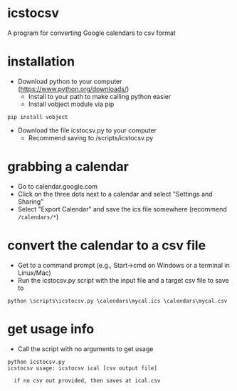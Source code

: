 # icstocsv
A program for converting Google calendars to csv format

# installation
* Download python to your computer (https://www.python.org/downloads/)
  * Install to your path to make calling python easier
  * Install vobject module via pip
```
pip install vobject
```
* Download the file icstocsv.py to your computer
  * Recommend saving to /scripts/icstocsv.py

# grabbing a calendar
* Go to calendar.google.com
* Click on the three dots next to a calendar and select "Settings and Sharing"
* Select "Export Calendar" and save the ics file somewhere (recommend `/calendars/*`)

# convert the calendar to a csv file
* Get to a command prompt (e.g., Start->cmd on Windows or a terminal in Linux/Mac)
* Run the icstocsv.py script with the input file and a target csv file to save to

```
python \scripts\icstocsv.py \calendars\mycal.ics \calendars\mycal.csv
```

# get usage info
* Call the script with no arguments to get usage
```
python icstocsv.py
icstocsv usage: icstocsv ical [csv output file]

  if no csv out provided, then saves at ical.csv
```

